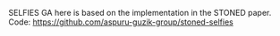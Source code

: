 SELFIES GA here is based on the implementation in the STONED paper.
Code: https://github.com/aspuru-guzik-group/stoned-selfies